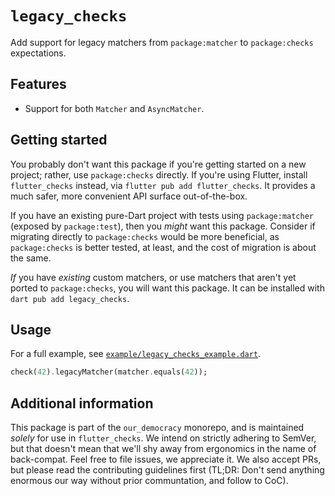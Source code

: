# `legacy_checks`

Add support for legacy matchers from `package:matcher` to `package:checks` expectations.

## Features

- Support for both `Matcher` and `AsyncMatcher`.

## Getting started

You probably don't want this package if you're getting started on a new project;
rather, use `package:checks` directly.
If you're using Flutter, install `flutter_checks` instead, via `flutter pub add flutter_checks`.
It provides a much safer, more convenient API surface out-of-the-box.

If you have an existing pure-Dart project with tests using `package:matcher` (exposed by `package:test`),
then you _might_ want this package.
Consider if migrating directly to `package:checks` would be more beneficial,
as `package:checks` is better tested, at least, and the cost of migration is about the same.

_If_ you have _existing_ custom matchers, or use matchers that aren't yet ported to `package:checks`,
you will want this package.
It can be installed with `dart pub add legacy_checks`.

## Usage

For a full example, see [`example/legacy_checks_example.dart`](./example/legacy_checks_example.dart).

```dart
check(42).legacyMatcher(matcher.equals(42));
```

## Additional information

This package is part of the `our_democracy` monorepo, and is maintained _solely_ for use in `flutter_checks`.
We intend on strictly adhering to SemVer,
but that doesn't mean that we'll shy away from ergonomics in the name of back-compat.
Feel free to file issues, we appreciate it.
We also accept PRs, but please read the contributing guidelines first
(TL;DR: Don't send anything enormous our way without prior communtation, and follow to CoC).
